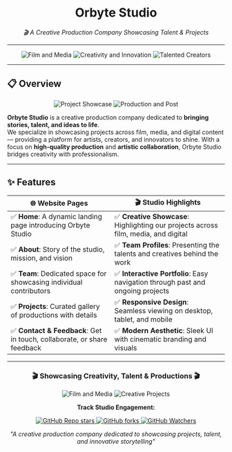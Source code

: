 <h1 align="center">Orbyte Studio</h1>
<p align="center"><em>🎬 A Creative Production Company Showcasing Talent & Projects</em></p>

---

<p align="center">
  <img src="https://img.shields.io/badge/Industry-Film%20%26%20Media-FF5722?style=for-the-badge&logo=clapperboard&logoColor=white" alt="Film and Media">
  <img src="https://img.shields.io/badge/Focus-Creativity%20%7C%20Innovation-9C27B0?style=for-the-badge&logo=sparkles&logoColor=white" alt="Creativity and Innovation">
  <img src="https://img.shields.io/badge/Team-Talented%20Creators-2196F3?style=for-the-badge&logo=people&logoColor=white" alt="Talented Creators">
</p>

---

## 📋 Overview

<div align="center">
  <img src="https://img.shields.io/badge/Platform-Showcase-4CAF50?style=for-the-badge&logo=gallery&logoColor=white" alt="Project Showcase">
  <img src="https://img.shields.io/badge/Services-Production%20%7C%20Post-FF9800?style=for-the-badge&logo=video&logoColor=white" alt="Production and Post">
</div>

**Orbyte Studio** is a creative production company dedicated to **bringing stories, talent, and ideas to life**.  
We specialize in showcasing projects across film, media, and digital content — providing a platform for artists, creators, and innovators to shine. With a focus on **high-quality production** and **artistic collaboration**, Orbyte Studio bridges creativity with professionalism.

---

## ✨ Features

<div align="center">

| 🌐 Website Pages | 🎬 Studio Highlights |
|------------------|-----------------------|
| ✅ **Home**: A dynamic landing page introducing Orbyte Studio | ✅ **Creative Showcase**: Highlighting our projects across film, media, and digital |
| ✅ **About**: Story of the studio, mission, and vision | ✅ **Team Profiles**: Presenting the talents and creatives behind the work |
| ✅ **Team**: Dedicated space for showcasing individual contributors | ✅ **Interactive Portfolio**: Easy navigation through past and ongoing projects |
| ✅ **Projects**: Curated gallery of productions with details | ✅ **Responsive Design**: Seamless viewing on desktop, tablet, and mobile |
| ✅ **Contact & Feedback**: Get in touch, collaborate, or share feedback | ✅ **Modern Aesthetic**: Sleek UI with cinematic branding and visuals |

</div>

---

<div align="center">
  <h3>🎬 Showcasing Creativity, Talent & Productions 🎬</h3>
  
  <p>
    <img src="https://img.shields.io/badge/Focus-Film%20%26%20Media-red?style=for-the-badge" alt="Film and Media">
    <img src="https://img.shields.io/badge/Focus-Creative%20Projects-purple?style=for-the-badge" alt="Creative Projects">
  </p>

  <p>
    <strong>Track Studio Engagement:</strong>
  </p>

  <p>
    <a href="https://github.com/icodecedd/orbyte-studio/stargazers">
      <img alt="GitHub Repo stars" src="https://img.shields.io/github/stars/icodecedd/orbyte-studio?style=social">
    </a>
    <a href="https://github.com/icodecedd/orbyte-studio/network/members">
      <img alt="GitHub forks" src="https://img.shields.io/github/forks/icodecedd/orbyte-studio?style=social">
    </a>
    <a href="https://github.com/icodecedd/orbyte-studio/watchers">
      <img src="https://img.shields.io/github/watchers/icodecedd/orbyte-studio?style=social&logo=eye&color=green" alt="GitHub Watchers">
    </a>
  </p>
  
  <p>
    <em>"A creative production company dedicated to showcasing projects, talent, and innovative storytelling"</em>
  </p>
</div>
